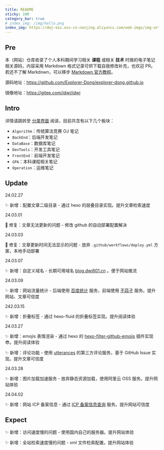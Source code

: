 ```yaml
---
title: README
sticky: 100
category_bar: true
# index_img: /img/hello.png
index_img: https://dwj-oss.oss-cn-nanjing.aliyuncs.com/web-imgs/img-artical/hello.png
---
```


## Pre

本（网站）仓库收录了个人本科期间学习相关 **课程** 或相关 **技术** 时做的电子笔记相关源码，内容采用 Markdown 格式记录可供下载自我修改补充，也欢迎 PR。若还不了解 Markdown，可以移步 [Markdown 官方教程](https://markdown.com.cn/)。

源码地址：<https://github.com/Explorer-Dong/explorer-dong.github.io>

镜像地址：<https://gitee.com/idwj/idwj>

## Intro

详情请跳转至 [分类界面](https://blog.dwj601.cn/categories/) 阅读，目前共含有以下几个板块：

- `Algorithm`：传统算法竞赛 OJ 笔记
- `BackEnd`：后端开发笔记
- `DataBase`：数据库笔记
- `DevTools`：开发工具笔记
- `FrontEnd`：前端开发笔记
- `GPA`：本科课程相关笔记
- `Operation`：运维笔记

## Update

24.02.27

:sparkles: 新增：配置文章二级目录 - 通过 hexo 的层叠目录实现。提升文章检索速度

24.03.01

:bug: 修复：文章无法更新的问题 - 修改 github 的自动部署配置解决

24.03.03

:bug: 修复：文章更新时间无法显示的问题 - 放弃 `.github/workflows/deploy.yml` 方案，本地手动部署

24.03.07

:sparkles: 新增：自定义域名 - 长期可用域名 [blog.dwj601.cn](https://blog.dwj601.cn/) 。便于网站推流

24.03.09

:sparkles: 新增：网站流量统计 - 后端使用 [百度统计](https://tongji.baidu.com/web5/welcome/login) 服务，前端使用 [不蒜子](https://busuanzi.ibruce.info/) 服务。提升网站、文章可信度

242.03.15

:sparkles: 新增：折叠标签 - 通过 hexo-fluid 的折叠标签实现。提升阅读体验

24.03.27

:sparkles: 新增：emojis 表情渲染 - 通过 hexo 的 [hexo-filter-github-emojis](https://github.com/crimx/hexo-filter-github-emojis) 插件实现 :sunglasses:。提升阅读体验

:sparkles: 新增：评论功能 - 使用 [utterances](https://utteranc.es/) 的第三方评论服务，基于 GitHub Issue 实现。提升文章可信度

24.03.28

:sparkles: 新增：图片加载加速服务 - 放弃静态资源加载，使用阿里云 OSS 服务。提升网站体验

24.04.02

:sparkles: 新增：网站 ICP 备案信息 - 通过 [ICP 备案信息查询](https://beian.miit.gov.cn/) 服务。提升网站可信度

## Expect

:sparkles: 新增：访问速度慢的问题 - 使用国内自己的服务器。提升网站体验

:sparkles: 新增：全站检索速度慢的问题 - xml 文件检索配置。提升网站体验
